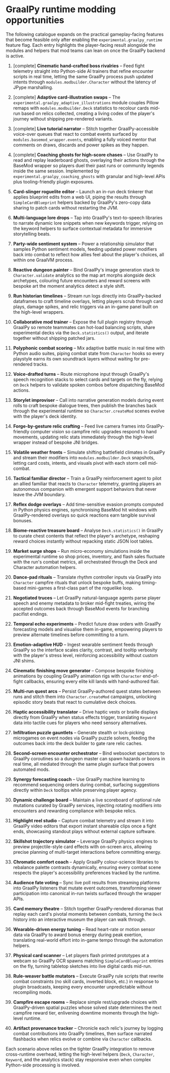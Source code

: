 # GraalPy runtime modding opportunities

The following catalogue expands on the practical gameplay-facing features that become feasible only after enabling the `experimental.graalpy_runtime` feature flag. Each entry highlights the player-facing result alongside the modules and helpers that mod teams can lean on once the GraalPy backend is active.

1. [complete] **Cinematic hand-crafted boss rivalries** – Feed fight telemetry straight into Python-side AI trainers that refine encounter scripts in real time, letting the same GraalPy process push updated intents through `modules.modbuilder.Character` without the latency of JPype marshalling.
2. [complete] **Adaptive card-illustration swaps** – The `experimental.graalpy_adaptive_illustrations` module couples Pillow remaps with `modules.modbuilder.Deck` statistics to recolour cards mid-run based on relics collected, creating a living codex of the player's journey without shipping pre-rendered variants.
3. [complete] **Live tutorial narrator** – Stitch together GraalPy-accessible voice-over queues that react to combat events surfaced by `modules.basemod_wrapper.events`, enabling a fully voiced mentor that comments on draws, discards and power spikes as they happen.
4. [complete] **Coaching ghosts for high-score chases** – Use GraalPy to read and replay leaderboard ghosts, overlaying their actions through the BaseMod wrapper so players duel their past runs or community legends inside the same session. Implemented by `experimental.graalpy_coaching_ghosts` with granular and high-level APIs plus tooling-friendly plugin exposures.
5. **Card-slinger roguelite editor** – Launch an in-run deck tinkerer that applies blueprint edits from a web UI, piping the results through `SimpleCardBlueprint` helpers backed by GraalPy's zero-copy data sharing to patch cards without restarting the JVM.
6. **Multi-language lore drops** – Tap into GraalPy's text-to-speech libraries to narrate dynamic lore snippets when new keywords trigger, relying on the keyword helpers to surface contextual metadata for immersive storytelling beats.
7. **Party-wide sentiment system** – Power a relationship simulator that samples Python sentiment models, feeding updated power modifiers back into combat to reflect how allies feel about the player's choices, all within one GraalVM process.
8. **Reactive dungeon painter** – Bind GraalPy's image generation stack to `Character.validate` analytics so the map art morphs alongside deck archetypes, colouring future encounters and reward screens with bespoke art the moment analytics detect a style shift.
9. **Run historian timelines** – Stream run logs directly into GraalPy-backed dataframes to craft timeline overlays, letting players scrub through card plays, damage spikes, and relic triggers via an in-game panel built on the high-level wrappers.
10. **Collaborative mod trainer** – Expose the full plugin registry through GraalPy so remote teammates can hot-load balancing scripts, share experimental decks via the `Deck.statistics()` output, and iterate together without shipping patched jars.

11. **Polyphonic combat scoring** – Mix adaptive battle music in real time with Python audio suites, piping combat state from `Character` hooks so every playstyle earns its own soundtrack layers without waiting for pre-rendered tracks.
12. **Voice-drafted turns** – Route microphone input through GraalPy's speech recognition stacks to select cards and targets on the fly, relying on `Deck` helpers to validate spoken combos before dispatching BaseMod actions.
13. **Storylet improviser** – Call into narrative generation models during event rolls to craft bespoke dialogue trees, then publish the branches back through the experimental runtime so `Character.createMod` scenes evolve with the player's deck identity.
14. **Forge-by-gesture relic crafting** – Feed live camera frames into GraalPy-friendly computer vision so campfire relic upgrades respond to hand movements, updating relic stats immediately through the high-level wrapper instead of bespoke JNI bridges.
15. **Volatile weather fronts** – Simulate shifting battlefield climates in GraalPy and stream their modifiers into `modules.modbuilder.Deck` snapshots, letting card costs, intents, and visuals pivot with each storm cell mid-combat.
16. **Tactical familiar director** – Train a GraalPy reinforcement agent to pilot an allied familiar that reacts to `Character` telemetry, granting players an autonomous companion with emergent support behaviors that never leave the JVM boundary.
17. **Reflex dodge overlays** – Add time-sensitive evasion prompts computed in Python physics engines, synchronising BaseMod hit windows with GraalPy-rendered overlays so quick reactions earn tangible survival bonuses.
18. **Biome-reactive treasure board** – Analyse `Deck.statistics()` in GraalPy to curate chest contents that reflect the player's archetype, reshaping reward choices instantly without repacking static JSON loot tables.
19. **Market surge shops** – Run micro-economy simulations inside the experimental runtime so shop prices, inventory, and flash sales fluctuate with the run's combat metrics, all orchestrated through the Deck and Character automation helpers.
20. **Dance-pad rituals** – Translate rhythm controller inputs via GraalPy into `Character` campfire rituals that unlock bespoke buffs, making timing-based mini-games a first-class part of the roguelike loop.
21. **Negotiated truces** – Let GraalPy natural-language agents parse player speech and enemy metadata to broker mid-fight treaties, wiring the accepted outcomes back through BaseMod events for branching pacifist endings.
22. **Temporal echo experiments** – Predict future draw orders with GraalPy forecasting models and visualise them in-game, empowering players to preview alternate timelines before committing to a turn.
23. **Emotion-adaptive HUD** – Ingest wearable sentiment feeds through GraalPy so the interface scales clarity, contrast, and tooltip verbosity with the player's stress level, reinforcing accessibility without custom JNI shims.
24. **Cinematic finishing move generator** – Compose bespoke finishing animations by coupling GraalPy animation rigs with `Character` end-of-fight callbacks, ensuring every elite kill lands with hand-authored flair.
25. **Multi-run quest arcs** – Persist GraalPy-authored quest states between runs and stitch them into `Character.createMod` campaigns, unlocking episodic story beats that react to cumulative deck choices.
26. **Haptic accessibility translator** – Drive haptic vests or braille displays directly from GraalPy when status effects trigger, translating `Keyword` data into tactile cues for players who need sensory alternatives.
27. **Infiltration puzzle gauntlets** – Generate stealth or lock-picking microgames on event nodes via GraalPy puzzle solvers, feeding the outcomes back into the deck builder to gate rare relic caches.
28. **Second-screen encounter orchestrator** – Bind websocket spectators to GraalPy coroutines so a dungeon master can spawn hazards or boons in real time, all mediated through the same plugin surface that powers automated mods.
29. **Synergy forecasting coach** – Use GraalPy machine learning to recommend sequencing orders during combat, surfacing suggestions directly within `Deck` tooltips while preserving player agency.
30. **Dynamic challenge board** – Maintain a live scoreboard of optional rule mutations curated by GraalPy services, injecting rotating modifiers into encounters and rewarding compliance with bespoke relics.
31. **Highlight reel studio** – Capture combat telemetry and stream it into GraalPy video editors that export instant shareable clips once a fight ends, showcasing standout plays without external capture software.
32. **Skillshot trajectory simulator** – Leverage GraalPy physics engines to preview projectile-style card effects with on-screen arcs, allowing precise planning of multi-target interactions before committing energy.
33. **Chromatic comfort coach** – Apply GraalPy colour-science libraries to rebalance palette contrasts dynamically, ensuring every combat scene respects the player's accessibility preferences tracked by the runtime.
34. **Audience fate voting** – Sync live poll results from streaming platforms into GraalPy listeners that mutate event outcomes, transforming viewer participation into canonical in-run twists surfaced through the wrapper APIs.
35. **Card memory theatre** – Stitch together GraalPy-rendered dioramas that replay each card's pivotal moments between combats, turning the `Deck` history into an interactive museum the player can walk through.
36. **Wearable-driven energy tuning** – Read heart-rate or motion sensor data via GraalPy to award bonus energy during peak exertion, translating real-world effort into in-game tempo through the automation helpers.
37. **Physical card scanner** – Let players flash printed prototypes at a webcam so GraalPy OCR spawns matching `SimpleCardBlueprint` entries on the fly, turning tabletop sketches into live digital cards mid-run.
38. **Rule-weaver battle mutators** – Execute GraalPy rule scripts that rewrite combat constraints (no skill cards, inverted block, etc.) in response to plugin broadcasts, keeping every encounter unpredictable without recompiling mods.
39. **Campfire escape rooms** – Replace simple rest/upgrade choices with GraalPy-driven spatial puzzles whose solved state determines the next campfire reward tier, enlivening downtime moments through the high-level runtime.
40. **Artifact provenance tracker** – Chronicle each relic's journey by logging combat contributions into GraalPy timelines, then surface narrated flashbacks when relics evolve or combine via `Character` callbacks.

Each scenario above relies on the tighter GraalPy integration to remove cross-runtime overhead, letting the high-level helpers (`Deck`, `Character`, `Keyword`, and the analytics stack) stay responsive even when complex Python-side processing is involved.
